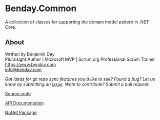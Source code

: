 # Benday.Common

A collection of classes for supporting the domain model pattern in .NET Core.

## About

Written by Benjamin Day  
Pluralsight Author | Microsoft MVP | Scrum.org Professional Scrum Trainer  
https://www.benday.com  
info@benday.com 

*Got ideas for git repo sync features you'd like to see? Found a bug? 
Let us know by submitting an [issue](https://github.com/benday-inc/Benday.Common/issues)*. *Want to contribute? Submit a pull request.*

[Source code](https://github.com/benday-inc/Benday.Common)

[API Documentation](api/Benday.Common.yml)

[NuGet Package](https://www.nuget.org/packages/Benday.Common/)

